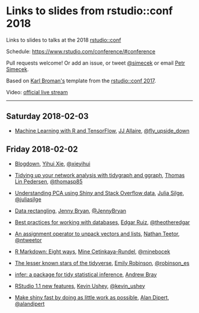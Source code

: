 # Links to slides from rstudio::conf 2018

Links to slides to talks at the 2018
[rstudio::conf](https://www.rstudio.com/conference/)

Schedule: <https://www.rstudio.com/conference/#conference>

Pull requests welcome! Or add an issue, or tweet
[@simecek](https://twitter.com/simecek) or email
[Petr Simecek](http://www.google.com/recaptcha/mailhide/d?k=01Sq44R95fB59PDhzVrseCZg==&c=cn4529_e9KalygaXOLepFdgH5UafV3LG93pXdpGY3vg=).

Based on [Karl Broman's](http://kbroman.org) template from the [rstudio::conf 2017](https://github.com/kbroman/RStudioConf2017Slides).

Video: [official live stream](https://www.youtube.com/watch?v=ogy7rHWlsQ8)

---

## Saturday 2018-02-03

- [Machine Learning with R and TensorFlow](https://beta.rstudioconnect.com/ml-with-tensorflow-and-r/), [JJ Allaire](https://github.com/jjallaire), [@fly_upside_down](https://twitter.com/fly_upside_down)

## Friday 2018-02-02

- [Blogdown](https://slides.yihui.name/2018-blogdown-rstudio-conf-Yihui-Xie.html#1), [Yihui Xie](https://yihui.name/), [@xieyihui](https://twitter.com/xieyihui)

- [Tidying up your network analysis with tidygraph and ggraph](https://www.data-imaginist.com/slides/rstudioconf2018/assets/player/keynotedhtmlplayer#0), [Thomas Lin Pedersen](https://github.com/thomasp85), [@thomasp85](https://twitter.com/thomasp85)

- [Understanding PCA using Shiny and Stack Overflow data](https://speakerdeck.com/juliasilge/understanding-principal-component-analysis-using-stack-overflow-data), [Julia Silge](https://juliasilge.com/), [@juliasilge](https://twitter.com/juliasilge)

- [Data rectangling](https://speakerdeck.com/jennybc/data-rectangling-1), [Jenny Bryan](https://github.com/jennybc), [@JennyBryan](https://twitter.com/JennyBryan)

- [Best practices for working with databases](https://github.com/edgararuiz/db_best_practices_2018/blob/master/best_practices.pdf), [Edgar Ruiz](https://www.linkedin.com/in/edgararuiz), [@theotheredgar](https://twitter.com/theotheredgar)

- [An assignment operator to unpack vectors and lists](https://github.com/nteetor/presentations/tree/master/rstudio-conf-2018#readme), [Nathan Teetor](https://github.com/nteetor), [@ntweetor](https://twitter.com/ntweetor)

- [R Markdown: Eight ways](https://github.com/mine-cetinkaya-rundel/rstudioconf-2018-rmd-eight-ways), [Mine Cetinkaya-Rundel](http://www2.stat.duke.edu/~mc301/), [@minebocek](https://twitter.com/minebocek)

- [The lesser known stars of the tidyverse](https://github.com/robinsones/rstudio-conf-2018-talk), [Emily Robinson](https://robinsones.github.io/), [@robinson_es](https://twitter.com/robinson_es)

- [infer: a package for tidy statistical inference](http://bit.ly/2DYoBOz), [Andrew Bray](http://infer.netlify.com/)

- [RStudio 1.1 new features](https://kevinushey-2018-rstudio-conf.netlify.com/slides.html#1), [Kevin Ushey](http://kevinushey.github.io/), [@kevin_ushey](https://twitter.com/kevin_ushey)

- [Make shiny fast by doing as little work as possible](https://tailrecursion.com/slides/fast-shiny/#/title-slide), [Alan Dipert](https://tailrecursion.com/~alan/index.cgi/index.html), [@alandipert](https://twitter.com/alandipert)
 
